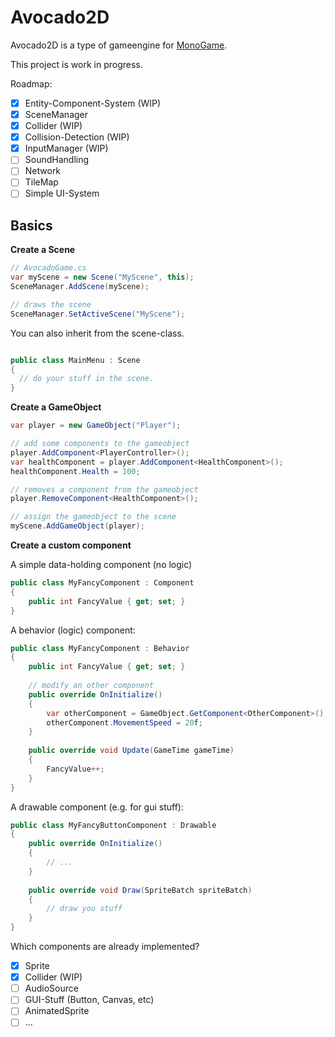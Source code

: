 # Avocado2D

Avocado2D is a type of gameengine for [MonoGame](http://www.monogame.net/).

This project is work in progress.

Roadmap:
- [x] Entity-Component-System (WIP)
- [x] SceneManager
- [x] Collider (WIP)
- [x] Collision-Detection  (WIP)
- [x] InputManager (WIP)
- [ ] SoundHandling
- [ ] Network
- [ ] TileMap
- [ ] Simple UI-System

## Basics

**Create a Scene**
```csharp
// AvocadoGame.cs
var myScene = new Scene("MyScene", this);
SceneManager.AddScene(myScene);

// draws the scene
SceneManager.SetActiveScene("MyScene");
```
You can also inherit from the scene-class.
```csharp

public class MainMenu : Scene
{
  // do your stuff in the scene.
}

```


**Create a GameObject**

```csharp
var player = new GameObject("Player");

// add some components to the gameobject 
player.AddComponent<PlayerController>();
var healthComponent = player.AddComponent<HealthComponent>();
healthComponent.Health = 100;

// removes a component from the gameobject
player.RemoveComponent<HealthComponent>();

// assign the gameobject to the scene
myScene.AddGameObject(player);

```

**Create a custom component**

A simple data-holding component (no logic)
```csharp
public class MyFancyComponent : Component
{
    public int FancyValue { get; set; }
}

```

A behavior (logic) component:
```csharp
public class MyFancyComponent : Behavior
{
    public int FancyValue { get; set; }
    
    // modify an other component
    public override OnInitialize()
    {
        var otherComponent = GameObject.GetComponent<OtherComponent>();
        otherComponent.MovementSpeed = 20f;
    }
    
    public override void Update(GameTime gameTime)
    {
        FancyValue++;
    }
}

```

A drawable component (e.g. for gui stuff):
```csharp
public class MyFancyButtonComponent : Drawable
{
    public override OnInitialize()
    {
        // ... 
    }
    
    public override void Draw(SpriteBatch spriteBatch)
    {
        // draw you stuff
    }
}

```

Which components are already implemented?
- [x] Sprite
- [x] Collider (WIP)
- [ ] AudioSource
- [ ] GUI-Stuff (Button, Canvas, etc)
- [ ] AnimatedSprite
- [ ] ...
